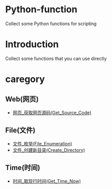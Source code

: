 # Python-function
Collect some Python functions for scripting

# Introduction
Collect some functions that you can use directly

# caregory

## Web(网页)

- [网页_获取网页源码(Get_Source_Code)](./Web/Get_Source_Code.py)

## File(文件)

- [文件_枚举(File_Enumeration)](./File/File_Enumeration.py)
- [文件_创建新目录(Create_Directory)](./File/Create_Directory.py)

## Time(时间)

- [时间_取现行时间(Get_Time_Now)](./Time/Get_Time_Now.py)
